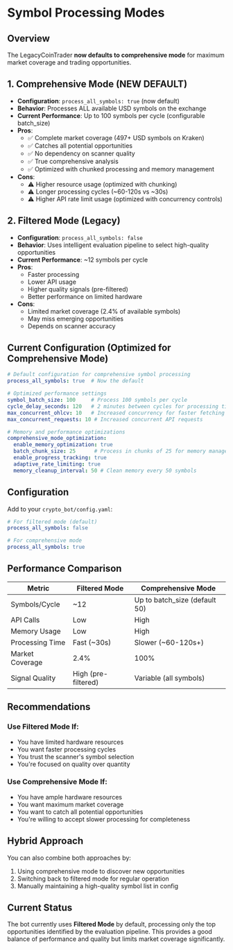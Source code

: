 # Symbol Processing Modes

## Overview

The LegacyCoinTrader **now defaults to comprehensive mode** for maximum market coverage and trading opportunities.

## 1. Comprehensive Mode (NEW DEFAULT)
- **Configuration**: `process_all_symbols: true` (now default)
- **Behavior**: Processes ALL available USD symbols on the exchange
- **Current Performance**: Up to 100 symbols per cycle (configurable batch_size)
- **Pros**:
  - ✅ Complete market coverage (497+ USD symbols on Kraken)
  - ✅ Catches all potential opportunities
  - ✅ No dependency on scanner quality
  - ✅ True comprehensive analysis
  - ✅ Optimized with chunked processing and memory management
- **Cons**:
  - ⚠️ Higher resource usage (optimized with chunking)
  - ⚠️ Longer processing cycles (~60-120s vs ~30s)
  - ⚠️ Higher API rate limit usage (optimized with concurrency controls)

## 2. Filtered Mode (Legacy)
- **Configuration**: `process_all_symbols: false`
- **Behavior**: Uses intelligent evaluation pipeline to select high-quality opportunities
- **Current Performance**: ~12 symbols per cycle
- **Pros**:
  - Faster processing
  - Lower API usage
  - Higher quality signals (pre-filtered)
  - Better performance on limited hardware
- **Cons**:
  - Limited market coverage (2.4% of available symbols)
  - May miss emerging opportunities
  - Depends on scanner accuracy

## Current Configuration (Optimized for Comprehensive Mode)

```yaml
# Default configuration for comprehensive symbol processing
process_all_symbols: true  # Now the default

# Optimized performance settings
symbol_batch_size: 100     # Process 100 symbols per cycle
cycle_delay_seconds: 120   # 2 minutes between cycles for processing time
max_concurrent_ohlcv: 10   # Increased concurrency for faster fetching
max_concurrent_requests: 10 # Increased concurrent API requests

# Memory and performance optimizations
comprehensive_mode_optimization:
  enable_memory_optimization: true
  batch_chunk_size: 25      # Process in chunks of 25 for memory management
  enable_progress_tracking: true
  adaptive_rate_limiting: true
  memory_cleanup_interval: 50 # Clean memory every 50 symbols
```

## Configuration

Add to your `crypto_bot/config.yaml`:

```yaml
# For filtered mode (default)
process_all_symbols: false

# For comprehensive mode
process_all_symbols: true
```

## Performance Comparison

| Metric | Filtered Mode | Comprehensive Mode |
|--------|---------------|-------------------|
| Symbols/Cycle | ~12 | Up to batch_size (default 50) |
| API Calls | Low | High |
| Memory Usage | Low | High |
| Processing Time | Fast (~30s) | Slower (~60-120s+) |
| Market Coverage | 2.4% | 100% |
| Signal Quality | High (pre-filtered) | Variable (all symbols) |

## Recommendations

### Use Filtered Mode If:
- You have limited hardware resources
- You want faster processing cycles
- You trust the scanner's symbol selection
- You're focused on quality over quantity

### Use Comprehensive Mode If:
- You have ample hardware resources
- You want maximum market coverage
- You want to catch all potential opportunities
- You're willing to accept slower processing for completeness

## Hybrid Approach

You can also combine both approaches by:
1. Using comprehensive mode to discover new opportunities
2. Switching back to filtered mode for regular operation
3. Manually maintaining a high-quality symbol list in config

## Current Status

The bot currently uses **Filtered Mode** by default, processing only the top opportunities identified by the evaluation pipeline. This provides a good balance of performance and quality but limits market coverage significantly.
